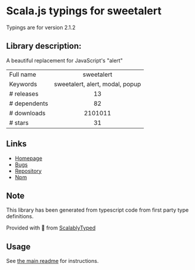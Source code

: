 
# Scala.js typings for sweetalert

Typings are for version 2.1.2

## Library description:
A beautiful replacement for JavaScript's "alert"

|                    |                 |
| ------------------ | :-------------: |
| Full name          | sweetalert |
| Keywords           | sweetalert, alert, modal, popup |
| # releases         | 13 |
| # dependents       | 82 |
| # downloads        | 2101011 |
| # stars            | 31 |

## Links
- [Homepage](https://sweetalert.js.org/)
- [Bugs](https://github.com/t4t5/sweetalert/issues)
- [Repository](https://github.com/t4t5/sweetalert)
- [Npm](https://www.npmjs.com/package/sweetalert)
    


## Note
This library has been generated from typescript code from first party type definitions.

Provided with :purple_heart: from [ScalablyTyped](https://github.com/oyvindberg/ScalablyTyped)

## Usage
See [the main readme](../../readme.md) for instructions.


